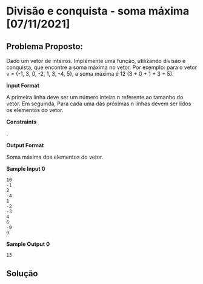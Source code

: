 # Divisão e conquista - soma máxima [07/11/2021]

## Problema Proposto:

Dado um vetor de inteiros. Implemente uma função, utilizando divisão e conquista, que encontre a soma máxima no vetor. Por exemplo: para o vetor v = {-1, 3, 0, -2, 1, 3, -4, 5}, a soma máxima é 12 (3 + 0 + 1 + 3 + 5).

**Input Format**

A primeira linha deve ser um número inteiro n referente ao tamanho do vetor. Em seguinda, Para cada uma das próximas n linhas devem ser lidos os elementos do vetor.

**Constraints**

.

**Output Format**

Soma máxima dos elementos do vetor.

**Sample Input 0**

```
10
-1
2
-4
1
-2
-3
4
6
-9
0
```

**Sample Output 0**

```
13
```

## Solução

